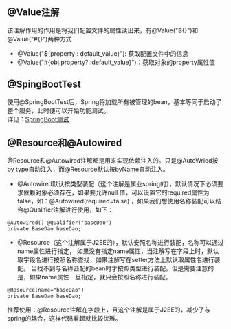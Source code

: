 ## @Value注解
该注解作用的作用是将我们配置文件的属性读出来，有@Value("${}")和@Value("#{}")两种方式
* @Value("${property : default_value}"): 获取配置文件中的信息
* @Value("#{obj.property? :default_value}")：获取对象的property属性值

## @SpingBootTest
使用@SpringBootTest后，Spring将加载所有被管理的bean，基本等同于启动了整个服务，此时便可以开始功能测试。    
详见：[SpringBoot测试](https://github.com/shukyoo/notes/blob/master/java/Spring/SpringBoot%E6%B5%8B%E8%AF%95.md)

## @Resource和@Autowired
@Resource和@Autowired注解都是用来实现依赖注入的。只是@AutoWried按by type自动注入，而@Resource默认按byName自动注入。
* @Autowired默认按类型装配（这个注解是属业spring的），默认情况下必须要求依赖对象必须存在，如果要允许null 值，可以设置它的required属性为false，如：@Autowired(required=false) ，如果我们想使用名称装配可以结合@Qualifier注解进行使用，如下： 
```
@Autowired() @Qualifier("baseDao")     
private BaseDao baseDao;   
```
* @Resource（这个注解属于J2EE的），默认安照名称进行装配，名称可以通过name属性进行指定， 
如果没有指定name属性，当注解写在字段上时，默认取字段名进行按照名称查找，如果注解写在setter方法上默认取属性名进行装配。 当找不到与名称匹配的bean时才按照类型进行装配。但是需要注意的是，如果name属性一旦指定，就只会按照名称进行装配。
```
@Resource(name="baseDao")     
private BaseDao baseDao;
```
推荐使用：@Resource注解在字段上，且这个注解是属于J2EE的，减少了与spring的耦合，这样代码看起就比较优雅。

